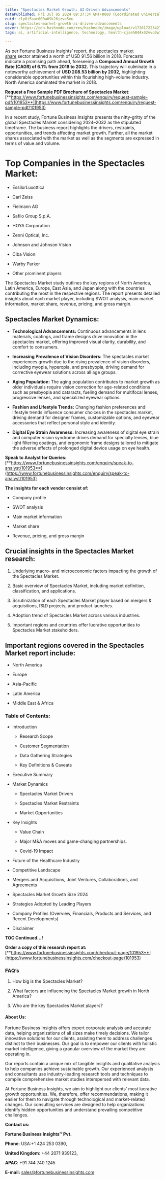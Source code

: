 ```yaml
---
title: "Spectacles Market Growth: AI-Driven Advancements"
datePublished: Fri Jul 05 2024 09:37:34 GMT+0000 (Coordinated Universal Time)
cuid: cly8i5aar000a09k26jzve5xu
slug: spectacles-market-growth-ai-driven-advancements
cover: https://cdn.hashnode.com/res/hashnode/image/upload/v1720172234270/06dccf0f-86dc-4e53-90d2-8ff25f8b75ca.png
tags: ai, artificial-intelligence, technology, health-cjaeh844x02vvo3wtj5r2s75q, healthcare

---
```


As per Fortune Business Insights’ report, the [spectacles market share](https://www.fortunebusinessinsights.com/industry-reports/spectacles-market-101953) sector attained a worth of USD 91.56 billion in 2018. Forecasts indicate a promising path ahead, foreseeing a **Compound Annual Growth Rate (CAGR) of 6.1% from 2018 to 2032.** This trajectory will culminate in a noteworthy achievement of **USD 208.53 billion by 2032,** highlighting considerable opportunities within this flourishing high-volume industry. North America dominated the market in 2018.

**Request a Free Sample PDF Brochure of Spectacles Market:** [**https://www.fortunebusinessinsights.com/enquiry/request-sample-pdf/101953**](https://www.fortunebusinessinsights.com/enquiry/request-sample-pdf/101953)

In a recent study, Fortune Business Insights presents the nitty-gritty of the global Spectacles Market considering 2024–2032 as the stipulated timeframe. The business report highlights the drivers, restraints, opportunities, and trends affecting market growth. Further, all the market shares associated with the market as well as the segments are expressed in terms of value and volume.

# **Top Companies in the Spectacles Market:**

* EssilorLuxottica
    
* Carl Zeiss
    
* Fielmann AG
    
* Safilo Group S.p.A.
    
* HOYA Corporation
    
* Zenni Optical, Inc.
    
* Johnson and Johnson Vision
    
* Ciba Vision
    
* Warby Parker
    
* Other prominent players
    

The Spectacles Market study outlines the key regions of North America, Latin America, Europe, East Asia, and Japan along with the countries contributing the most in the respective regions. The report presents detailed insights about each market player, including SWOT analysis, main market information, market share, revenue, pricing, and gross margin.

## Spectacles Market **Dynamics**:

* **Technological Advancements:** Continuous advancements in lens materials, coatings, and frame designs drive innovation in the spectacles market, offering improved visual clarity, durability, and comfort to consumers.
    
* **Increasing Prevalence of Vision Disorders:** The spectacles market experiences growth due to the rising prevalence of vision disorders, including myopia, hyperopia, and presbyopia, driving demand for corrective eyewear solutions across all age groups.
    
* **Aging Population:** The aging population contributes to market growth as older individuals require vision correction for age-related conditions such as presbyopia and cataracts, fueling demand for multifocal lenses, progressive lenses, and specialized eyewear options.
    
* **Fashion and Lifestyle Trends:** Changing fashion preferences and lifestyle trends influence consumer choices in the spectacles market, driving demand for designer frames, customizable options, and eyewear accessories that reflect personal style and identity.
    
* **Digital Eye Strain Awareness:** Increasing awareness of digital eye strain and computer vision syndrome drives demand for specialty lenses, blue light filtering coatings, and ergonomic frame designs tailored to mitigate the adverse effects of prolonged digital device usage on eye health.
    

**Speak to Analyst for Queries:** [**https://www.fortunebusinessinsights.com/enquiry/speak-to-analyst/101953**](https://www.fortunebusinessinsights.com/enquiry/speak-to-analyst/101953)

**The insights for each vendor consist of:**

* Company profile
    
* SWOT analysis
    
* Main market information
    
* Market share
    
* Revenue, pricing, and gross margin
    

## **Crucial insights in the Spectacles Market research:**

1. Underlying macro- and microeconomic factors impacting the growth of the Spectacles Market.
    
2. Basic overview of Spectacles Market, including market definition, classification, and applications.
    
3. Scrutinization of each Spectacles Market player based on mergers & acquisitions, R&D projects, and product launches.
    
4. Adoption trend of Spectacles Market across various industries.
    
5. Important regions and countries offer lucrative opportunities to Spectacles Market stakeholders.
    

## **Important regions covered in the Spectacles Market report include:**

* North America
    
* Europe
    
* Asia-Pacific
    
* Latin America
    
* Middle East & Africa
    

### **Table of Contents:**

* Introduction
    
    * Research Scope
        
    * Customer Segmentation
        
    * Data Gathering Strategies
        
    * Key Definitions & Caveats
        
* Executive Summary
    
* Market Dynamics
    
    * Spectacles Market Drivers
        
    * Spectacles Market Restraints
        
    * Market Opportunities
        
* Key Insights
    
    * Value Chain
        
    * Major M&A moves and game-changing partnerships.
        
    * Covid-19 Impact
        
* Future of the Healthcare Industry
    
* Competitive Landscape
    
* Mergers and Acquisitions, Joint Ventures, Collaborations, and Agreements
    
* Spectacles Market Growth Size 2024
    
* Strategies Adopted by Leading Players
    
* Company Profiles (Overview, Financials, Products and Services, and Recent Developments)
    
* Disclaimer
    

**TOC Continued…!**

**Order a copy of this research report at:** [**https://www.fortunebusinessinsights.com/checkout-page/101953**](https://www.fortunebusinessinsights.com/checkout-page/101953)

### **FAQ’s**

1. How big is the Spectacles Market?
    
2. What factors are influencing the Spectacles Market growth in North America?
    
3. Who are the key Spectacles Market players?
    

#### **About Us:**

Fortune Business Insights offers expert corporate analysis and accurate data, helping organizations of all sizes make timely decisions. We tailor innovative solutions for our clients, assisting them to address challenges distinct to their businesses. Our goal is to empower our clients with holistic market intelligence, giving a granular overview of the market they are operating in.

Our reports contain a unique mix of tangible insights and qualitative analysis to help companies achieve sustainable growth. Our experienced analysts and consultants use industry-leading research tools and techniques to compile comprehensive market studies interspersed with relevant data.

At Fortune Business Insights, we aim to highlight our clients' most lucrative growth opportunities. We, therefore, offer recommendations, making it easier for them to navigate through technological and market-related changes. Our consulting services are designed to help organizations identify hidden opportunities and understand prevailing competitive challenges.

**Contact us:**

**Fortune Business Insights™ Pvt.**

**Phone**: USA:+1 424 253 0390,

**United Kingdom**: +44 2071 939123,

**APAC**: +91 744 740 1245

**E-mail:** [sales@fortunebusinessinsights.com](mailto:sales@fortunebusinessinsights.com)